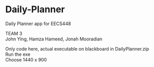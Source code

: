 # Daily-Planner
Daily Planner app for EECS448  

TEAM 3  
John Ying, Hamza Hameed, Jonah Mooradian  

Only code here, actual executable on blackboard in DailyPlanner.zip  
Run the exe  
Choose 1440 x 900  
